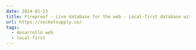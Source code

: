 ```yaml
---
date: 2024-01-23
title: Fireproof - Live database for the web - Local-first database with immutable CRDTs for seamless sync
url: https://socketsupply.co/
tags:
  - desarrollo web
  - local-first
---
```

